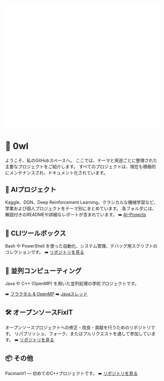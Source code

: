 ![Metrics](https://github.com/JulienDesdo/JulienDesdo/blob/main/github-metrics.svg)

# 🦉 0wI

ようこそ、私のGitHubスペースへ。
ここでは、テーマと用途ごとに整理された主要なプロジェクトをご紹介します。
すべてのプロジェクトは、現在も積極的にメンテナンスされ、ドキュメント化されています。

## 🤖 AIプロジェクト

Kaggle、DQN、Deep Reinforcement Learning、クラシカルな機械学習など、
学業および個人プロジェクトをテーマ別にまとめています。
各フォルダには、解説付きのREADMEや詳細なレポートが含まれています。
➡️ [AI-Projects](https://github.com/JulienDesdo/AI-Projects.git)

## 🧰 CLIツールボックス

Bash や PowerShell を使った自動化、システム管理、デバッグ用スクリプトのコレクションです。
➡️ [リポジトリを見る](https://github.com/JulienDesdo/CLI-Toolbox.git)

## 🔁 並列コンピューティング

Java や C++ (OpenMP) を用いた並列処理の学術プロジェクトです。

➡️ [フラクタル & OpenMP](https://github.com/JulienDesdo/OpenMP_fractales)
➡️ [Javaスレッド](https://github.com/JulienDesdo/JavaThread_PracticalWork)


## 🛠️ オープンソースFixIT

オープンソースプロジェクトへの修正・改良・貢献を行うためのリポジトリです。
リパブリッシュ、フォーク、またはプルリクエストを通して参加しています。
➡️ [リポジトリを見る](https://github.com/JulienDesdo/OpenSource-FixIt.git)

## 📦 その他

PacmanV1 — 初めてのC++プロジェクトです。
➡️ [リポジトリを見る](https://github.com/JulienDesdo/PacmanV1)

